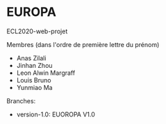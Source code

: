# EUROPA
ECL2020-web-projet

Membres (dans l'ordre de première lettre du prénom) 
 - Anas Zilali
 - Jinhan Zhou
 - Leon Alwin Margraff
 - Louis Bruno
 - Yunmiao Ma

Branches:
 - version-1.0: EUOROPA V1.0
